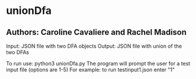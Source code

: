 # unionDfa
## Authors: Caroline Cavaliere and Rachel Madison

Input: JSON file with two DFA objects
Output: JSON file with union of the two DFAs

To run use: python3 unionDfa.py
The program will prompt the user for a test input file (options are 1-5)
For example: to run testinput1.json enter "1"
